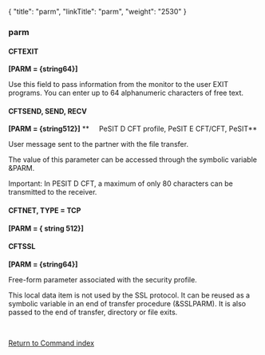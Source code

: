 {
    "title": "parm",
    "linkTitle": "parm",
    "weight": "2530"
}<span id="parm"></span>

### parm

#### CFTEXIT

**\[PARM = {string64}\]**

Use this field to pass information from the monitor to the user EXIT
programs. You can enter up to 64 alphanumeric characters of free text.

#### CFTSEND, SEND, RECV

**\[PARM = {string512}\]** **     PeSIT D CFT
profile, PeSIT E CFT/CFT, PeSIT**

User message sent to the partner
with the file transfer.

The value of this parameter can be accessed through the symbolic variable
&PARM.

Important: In PESIT D CFT, a maximum of only 80 characters can be transmitted to the receiver.

#### CFTNET, TYPE = TCP

**\[PARM = { string 512}\]**

#### CFTSSL

**\[PARM = {string64}\]**

Free-form parameter associated with the security profile.

This local data item is not used by the SSL protocol. It
can be reused as a symbolic variable in an end of transfer procedure (&SSLPARM).
It is also passed to the end of transfer, directory or file exits.

 

[Return to Command index](../../)
